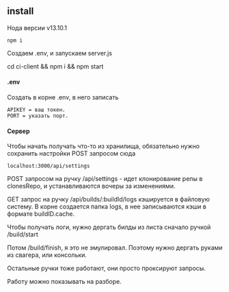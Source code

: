 ## install

Нода версии v13.10.1

```
npm i
```
Создаем .env, и запускаем server.js

cd ci-client && npm i && npm start
#### .env

Создать в корне .env, в него записать 
```
APIKEY = ваш токен. 
PORT = указать порт.
```
#### Сервер 
Чтобы начать получать что-то из хранилища, обязательно нужно сохранить настройки POST запросом сюда
 ```
localhost:3000/api/settings
```
POST запросом на ручку  /api/settings - идет клонирование репы в clonesRepo, и устанавливаются вочеры за изменениями. 


GET запрос на ручку /api/builds/:buildId/logs кэшируется в файловую систему. В корне создается папка logs, в нее записываются кэши в формате buildID.cache.

Чтобы получать логи, нужно дергать билды из листа сначало ручкой /build/start

Потом /build/finish, я это не эмулировал. Поэтому нужно дергать руками из свагера, или консольки.

Остальные ручки тоже работают, они просто проксируют запросы.
 
 Работу можно показывать на разборе.